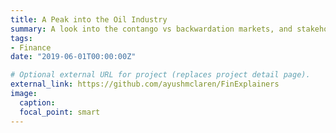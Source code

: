 ```yaml
---
title: A Peak into the Oil Industry
summary: A look into the contango vs backwardation markets, and stakeholders of the oil industry
tags:
- Finance
date: "2019-06-01T00:00:00Z"

# Optional external URL for project (replaces project detail page).
external_link: https://github.com/ayushmclaren/FinExplainers
image:
  caption: 
  focal_point: smart
---
```

